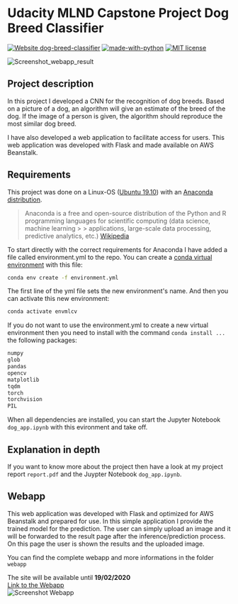 # Udacity MLND Capstone Project Dog Breed Classifier

[![Website dog-breed-classifier](https://img.shields.io/website-up-down-green-red/http/shields.io.svg?style=flat-square&logo=appveyor)](http://dog-breed-classifier.us-east-1.elasticbeanstalk.com/index)
[![made-with-python](https://img.shields.io/badge/Made%20with-Python-1f425f.svg?style=flat-square&logo=appveyor)](https://www.python.org/)
[![MIT license](https://img.shields.io/badge/License-MIT-blue.svg?style=flat-square&logo=appveyor)](https://lbesson.mit-license.org/)

![Screenshot_webapp_result](https://user-images.githubusercontent.com/32474126/74354084-21d43580-4dbb-11ea-8209-4e03e9e0ecb4.png)

## Project description

In this project I developed a CNN for the recognition of dog breeds.
Based on a picture of a dog, an algorithm will give an estimate of the breed of the dog.
If the image of a person is given, the algorithm should reproduce the most similar dog breed.

I have also developed a web application to facilitate access for users. This web application was developed with Flask and made available on AWS Beanstalk.

## Requirements

This project was done on a Linux-OS ([Ubuntu 19.10](https://ubuntu.com/download/desktop)) with an [Anaconda distribution](https://www.anaconda.com/).

> Anaconda is a free and open-source distribution of the Python and R programming languages for scientific computing (data science, machine learning > > applications, large-scale data processing, predictive analytics, etc.)
> [Wikipedia](https://en.wikipedia.org/wiki/Anaconda_(Python_distribution))

To start directly with the correct requirements for Anaconda I have added a file called environment.yml to the repo. You can create a
[conda virtual environment](https://docs.conda.io/projects/conda/en/latest/user-guide/tasks/manage-environments.html) with this file:

```bash
conda env create -f environment.yml
```

The first line of the yml file sets the new environment's name.
And then you can activate this new environment:

```bash
conda activate envmlcv
```

If you do not want to use the environment.yml to create a new virtual environment then you need to install with the command `conda install ...` the following packages:

```bash
numpy
glob
pandas
opencv
matplotlib
tqdm
torch
torchvision
PIL
```

When all dependencies are installed, you can start the Jupyter Notebook `dog_app.ipynb` with this evironment and take off.

## Explanation in depth

If you want to know more about the project then have a look at my project report `report.pdf` and the Juypter Notebook `dog_app.ipynb`.

## Webapp

This web application was developed with Flask and optimized for AWS Beanstalk and prepared for use. In this simple application I provide the trained model for the prediction. The user can simply upload an image and it will be forwarded to the result page after the inference/prediction process. On this page the user is shown the results and the uploaded image.

You can find the complete webapp and more informations in the folder `webapp`

The site will be available until __19/02/2020__  
[Link to the Webapp](http://dog-breed-classifier.us-east-1.elasticbeanstalk.com/index)  
![Screenshot Webapp](https://user-images.githubusercontent.com/32474126/74352894-72e32a00-4db9-11ea-8f9d-fd0261802ad9.png)
